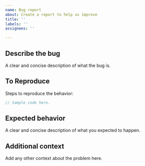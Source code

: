 ```yaml
---
name: Bug report
about: Create a report to help us improve
title: ''
labels: ''
assignees: ''

---
```


## Describe the bug

A clear and concise description of what the bug is.

## To Reproduce

Steps to reproduce the behavior:

```typescript
// Sample code here.
```

## Expected behavior

A clear and concise description of what you expected to happen.

## Additional context

Add any other context about the problem here.
